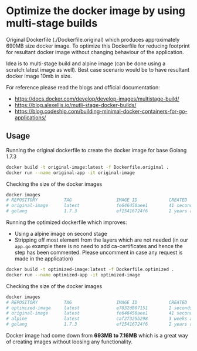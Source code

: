 # Optimize the docker image by using multi-stage builds

Original Dockerfile (./Dockerfile.original) which produces approximately 690MB size docker image. To optimize this Dockerfile for reducing footprint for resultant docker image without changing behaviour of the application.

Idea is to multi-stage build and alpine image (can be done using a scratch:latest image as well). Best case scenario would be to have resultant docker image 10mb in size.

For reference please read the blogs and official documentation:
* https://docs.docker.com/develop/develop-images/multistage-build/
* https://blog.alexellis.io/mutli-stage-docker-builds/
* https://blog.codeship.com/building-minimal-docker-containers-for-go-applications/

## Usage

Running the original dockerfile to create the docker image for base Golang 1.7.3 
```sh
docker build -t original-image:latest -f Dockerfile.original .
docker run --name original-app -it original-image
```
Checking the size of the docker images
```sh
docker images
# REPOSITORY          TAG                 IMAGE ID            CREATED             SIZE
# original-image      latest              fe646450aee1        41 seconds ago      693MB
# golang              1.7.3               ef15416724f6        2 years ago         672MB
```

Running the optimized dockerfile which improves:
* Using a alpine image on second stage
* Stripping off most element from the layers which are not needed (in our `app.go` example there is no need to add ca-certificates and hence the step has been commented. Please uncomment in case any request is made in the application)


```sh
docker build -t optimized-image:latest -f Dockerfile.optimized .
docker run --name optimized-app -it optimized-image
```

Checking the size of the docker images
```sh
docker images
# REPOSITORY          TAG                 IMAGE ID            CREATED             SIZE
# optimized-image     latest              e7032d807151        2 seconds ago       7.16MB
# original-image      latest              fe646450aee1        41 seconds ago      693MB
# alpine              latest              caf27325b298        3 weeks ago         5.53MB
# golang              1.7.3               ef15416724f6        2 years ago         672MB
```
Docker image had come down from **693MB to 7.16MB** which is a great way of creating images without loosing any functionality.
